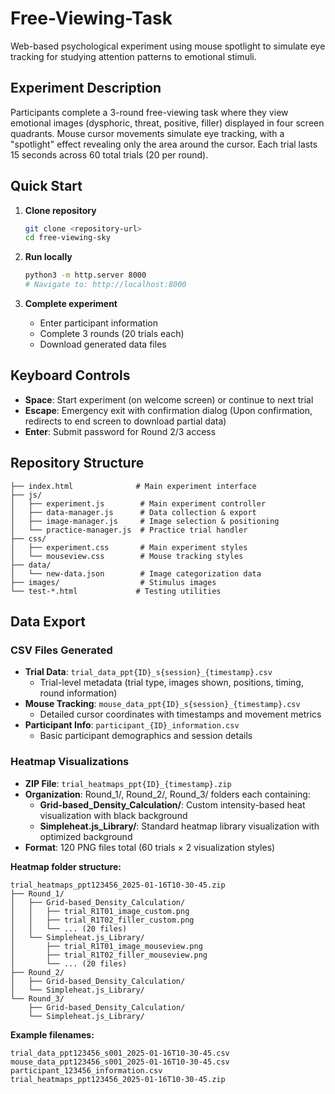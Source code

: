 # Free-Viewing-Task

Web-based psychological experiment using mouse spotlight to simulate eye tracking for studying attention patterns to emotional stimuli.

## Experiment Description

Participants complete a 3-round free-viewing task where they view emotional images (dysphoric, threat, positive, filler) displayed in four screen quadrants. Mouse cursor movements simulate eye tracking, with a "spotlight" effect revealing only the area around the cursor. Each trial lasts 15 seconds across 60 total trials (20 per round).

## Quick Start

1. **Clone repository**

   ```bash
   git clone <repository-url>
   cd free-viewing-sky
   ```

2. **Run locally**

   ```bash
   python3 -m http.server 8000
   # Navigate to: http://localhost:8000
   ```

3. **Complete experiment**
   - Enter participant information
   - Complete 3 rounds (20 trials each)
   - Download generated data files

## Keyboard Controls

- **Space**: Start experiment (on welcome screen) or continue to next trial
- **Escape**: Emergency exit with confirmation dialog (Upon confirmation, redirects to end screen to download partial data)
- **Enter**: Submit password for Round 2/3 access

## Repository Structure

```
├── index.html              # Main experiment interface
├── js/
│   ├── experiment.js        # Main experiment controller
│   ├── data-manager.js      # Data collection & export
│   ├── image-manager.js     # Image selection & positioning
│   └── practice-manager.js  # Practice trial handler
├── css/
│   ├── experiment.css       # Main experiment styles
│   └── mouseview.css        # Mouse tracking styles
├── data/
│   └── new-data.json        # Image categorization data
├── images/                  # Stimulus images
└── test-*.html             # Testing utilities
```

## Data Export

### CSV Files Generated

- **Trial Data**: `trial_data_ppt{ID}_s{session}_{timestamp}.csv`
  - Trial-level metadata (trial type, images shown, positions, timing, round information)
- **Mouse Tracking**: `mouse_data_ppt{ID}_s{session}_{timestamp}.csv`
  - Detailed cursor coordinates with timestamps and movement metrics
- **Participant Info**: `participant_{ID}_information.csv`
  - Basic participant demographics and session details

### Heatmap Visualizations

- **ZIP File**: `trial_heatmaps_ppt{ID}_{timestamp}.zip`
- **Organization**: Round_1/, Round_2/, Round_3/ folders each containing:
  - **Grid-based_Density_Calculation/**: Custom intensity-based heat visualization with black background
  - **Simpleheat.js_Library/**: Standard heatmap library visualization with optimized background
- **Format**: 120 PNG files total (60 trials × 2 visualization styles)

**Heatmap folder structure:**

```
trial_heatmaps_ppt123456_2025-01-16T10-30-45.zip
├── Round_1/
│   ├── Grid-based_Density_Calculation/
│   │   ├── trial_R1T01_image_custom.png
│   │   ├── trial_R1T02_filler_custom.png
│   │   └── ... (20 files)
│   └── Simpleheat.js_Library/
│       ├── trial_R1T01_image_mouseview.png
│       ├── trial_R1T02_filler_mouseview.png
│       └── ... (20 files)
├── Round_2/
│   ├── Grid-based_Density_Calculation/
│   └── Simpleheat.js_Library/
└── Round_3/
    ├── Grid-based_Density_Calculation/
    └── Simpleheat.js_Library/
```

**Example filenames:**

```
trial_data_ppt123456_s001_2025-01-16T10-30-45.csv
mouse_data_ppt123456_s001_2025-01-16T10-30-45.csv
participant_123456_information.csv
trial_heatmaps_ppt123456_2025-01-16T10-30-45.zip
```

